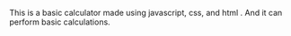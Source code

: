 
This is a basic calculator made using javascript, css, and html . And it can perform basic calculations.
